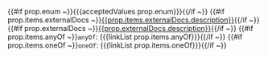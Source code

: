 {{#if prop.enum ~}}{{{acceptedValues prop.enum}}}{{/if ~}}
{{#if prop.items.externalDocs ~}}[{{prop.items.externalDocs.description}}]({{prop.items.externalDocs.url}}){{/if ~}}
{{#if prop.externalDocs ~}}[{{prop.externalDocs.description}}]({{prop.externalDocs.url}}){{/if ~}}
{{#if prop.items.anyOf ~}}`anyOf`: {{{linkList prop.items.anyOf}}}{{/if ~}}
{{#if prop.items.oneOf ~}}`oneOf`: {{{linkList prop.items.oneOf}}}{{/if ~}}
